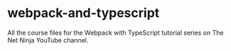 # webpack-and-typescript
All the course files for the Webpack with TypeScript tutorial series on The Net Ninja YouTube channel.
